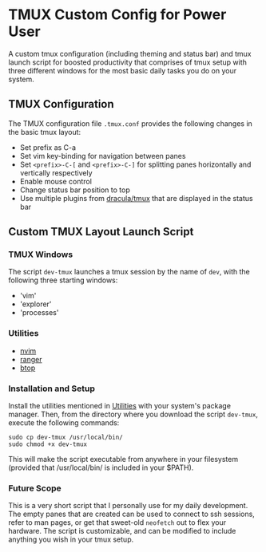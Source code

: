 # TMUX Custom Config for Power User

A custom tmux configuration (including theming and status bar) and tmux launch script for boosted productivity that comprises of tmux setup with three different windows for the most basic daily tasks you do on your system.

## TMUX Configuration

The TMUX configuration file `.tmux.conf` provides the following changes in the basic tmux layout:
- Set prefix as C-a
- Set vim key-binding for navigation between panes
- Set `<prefix>-C-[` and `<prefix>-C-]` for splitting panes horizontally and vertically respectively
- Enable mouse control
- Change status bar position to top
- Use multiple plugins from [dracula/tmux](https://github.com/dracula/tmux) that are displayed in the status bar

## Custom TMUX Layout Launch Script

### TMUX Windows

The script `dev-tmux` launches a tmux session by the name of `dev`, with the following three starting windows:
- 'vim'
- 'explorer'
- 'processes'

### Utilities
- [nvim](https://github.com/neovim/neovim)
- [ranger](https://github.com/ranger/ranger)
- [btop](https://github.com/aristocratos/btop)

### Installation and Setup
Install the utilities mentioned in [Utilities](#Utilities) with your system's package manager.
Then, from the directory where you download the script `dev-tmux`, execute the following commands:

```
sudo cp dev-tmux /usr/local/bin/
sudo chmod +x dev-tmux
```
This will make the script executable from anywhere in your filesystem (provided that /usr/local/bin/ is included in your $PATH).

### Future Scope
This is a very short script that I personally use for my daily development. The empty panes that are created can be used to connect to ssh sessions, refer to man pages, or get that sweet-old `neofetch` out to flex your hardware.
The script is customizable, and can be modified to include anything you wish in your tmux setup.
